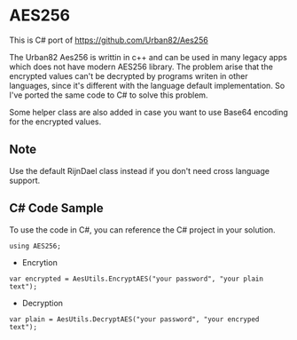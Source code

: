 # AES256

This is C# port of https://github.com/Urban82/Aes256

The Urban82 Aes256 is writtin in c++ and can be used in many legacy apps which does not have modern AES256 library. The problem arise that the encrypted values can't be decrypted by programs writen in other languages, since it's different with the language default implementation. So I've ported the same code to C# to solve this problem.

Some helper class are also added in case you want to use Base64 encoding for the encrypted values.

## Note
Use the default RijnDael class instead if you don't need cross language support.


## C# Code Sample
To use the code in C#, you can reference the C# project in your solution. 

`using AES256;`

* Encrytion
```
var encrypted = AesUtils.EncryptAES("your password", "your plain text");
```

* Decryption
```
var plain = AesUtils.DecryptAES("your password", "your encryped text");
```
